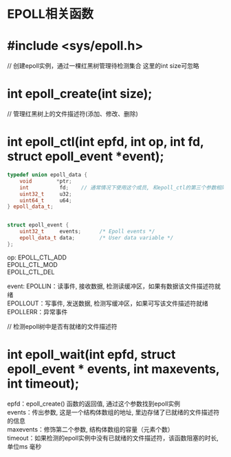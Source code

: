 # EPOLL相关函数

# #include <sys/epoll.h><br>
// 创建epoll实例，通过一棵红黑树管理待检测集合 这里的int size可忽略<br>

# int epoll_create(int size);<br>
// 管理红黑树上的文件描述符(添加、修改、删除)<br>

# int epoll_ctl(int epfd, int op, int fd, struct epoll_event *event);<br>

```C++
typedef union epoll_data {
 	void        *ptr;
	int          fd;	// 通常情况下使用这个成员, 和epoll_ctl的第三个参数相同即可
	uint32_t     u32;
	uint64_t     u64;
} epoll_data_t;


struct epoll_event {
	uint32_t     events;      /* Epoll events */
	epoll_data_t data;        /* User data variable */
};

```
op:
EPOLL_CTL_ADD<br>
EPOLL_CTL_MOD<br>
EPOLL_CTL_DEL<br>

event:
EPOLLIN：读事件, 接收数据, 检测读缓冲区，如果有数据该文件描述符就绪<br>
EPOLLOUT：写事件, 发送数据, 检测写缓冲区，如果可写该文件描述符就绪<br>
EPOLLERR：异常事件<br>



// 检测epoll树中是否有就绪的文件描述符<br>
# int epoll_wait(int epfd, struct epoll_event * events, int maxevents, int timeout);<br>
epfd：epoll_create() 函数的返回值, 通过这个参数找到epoll实例<br>
events：传出参数, 这是一个结构体数组的地址, 里边存储了已就绪的文件描述符的信息<br>
maxevents：修饰第二个参数, 结构体数组的容量（元素个数）<br>
timeout：如果检测的epoll实例中没有已就绪的文件描述符，该函数阻塞的时长, 单位ms 毫秒<br>

